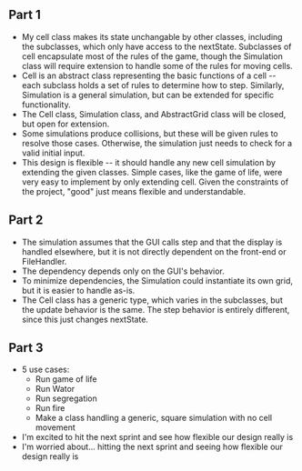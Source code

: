 ## Part 1
* My cell class makes its state unchangable by other classes, including the subclasses, which only have access to the nextState. Subclasses of cell encapsulate most of the rules of the game, though the Simulation class will require extension to handle some of the rules for moving cells.
* Cell is an abstract class representing the basic functions of a cell -- each subclass holds a set of rules to determine how to step. Similarly, Simulation is a general simulation, but can be extended for specific functionality. 
* The Cell class, Simulation class, and AbstractGrid class will be closed, but open for extension.
* Some simulations produce collisions, but these will be given rules to resolve those cases. Otherwise, the simulation just needs to check for a valid initial input. 
* This design is flexible -- it should handle any new cell simulation by extending the given classes. Simple cases, like the game of life, were very easy to implement by only extending cell. Given the constraints of the project, "good" just means flexible and understandable. 

## Part 2
* The simulation assumes that the GUI calls step and that the display is handled elsewhere, but it is not directly dependent on the front-end or FileHandler. 
* The dependency depends only on the GUI's behavior.
* To minimize dependencies, the Simulation could instantiate its own grid, but it is easier to handle as-is.
* The Cell class has a generic type, which varies in the subclasses, but the update behavior is the same. The step behavior is entirely different, since this just changes nextState. 

## Part 3
* 5 use cases: 
	* Run game of life
	* Run Wator
	* Run segregation
	* Run fire
	* Make a class handling a generic, square simulation with no cell movement
* I'm excited to hit the next sprint and see how flexible our design really is
* I'm worried about... hitting the next sprint and seeing how flexible our design really is
